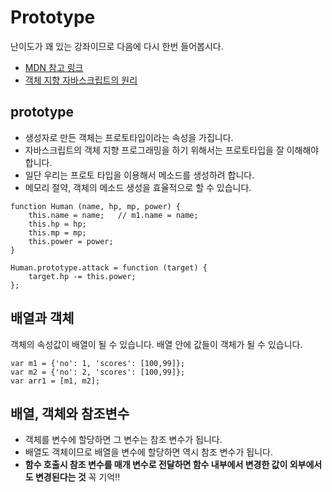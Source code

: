 Prototype
===
난이도가 꽤 있는 강좌이므로 다음에 다시 한번 들어봅시다. 
* [MDN 참고 링크][1]
* [객체 지향 자바스크립트의 원리][2]

## prototype
* 생성자로 만든 객체는 프로토타입이라는 속성을 가집니다.
* 자바스크립트의 객체 지향 프로그래밍을 하기 위해서는 프로토타입을 잘 이해해야 합니다.
* 일단 우리는 프로토 타입을 이용해서 메소드를 생성하려 합니다.
* 메모리 절약, 객체의 메소드 생성을 효율적으로 할 수 있습니다.
```
function Human (name, hp, mp, power) {
    this.name = name;   // m1.name = name;
    this.hp = hp;
    this.mp = mp;
    this.power = power;
}

Human.prototype.attack = function (target) {
    target.hp -= this.power;
};
```

## 배열과 객체
객체의 속성값이 배열이 될 수 있습니다. 배열 안에 값들이 객체가 될 수 있습니다.
```
var m1 = {'no': 1, 'scores': [100,99]};
var m2 = {'no': 2, 'scores': [100,99]};
var arr1 = [m1, m2];
```

## 배열, 객체와 참조변수
* 객체를 변수에 할당하면 그 변수는 참조 변수가 됩니다. 
* 배열도 객체이므로 배열을 변수에 할당하면 역시 참조 변수가 됩니다. 
* **함수 호출시 참조 변수를 매개 변수로 전달하면 함수 내부에서 변경한 값이 외부에서도 변경된다는 것** 꼭 기억!!

[1]: https://developer.mozilla.org/ko/docs/Web/JavaScript/Introduction_to_Object-Oriented_JavaScript
[2]: http://www.yes24.com/Product/Goods/16886051?Acode=101